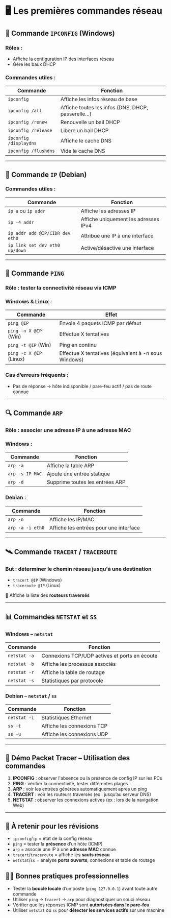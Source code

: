 # 🖥️ Les premières commandes réseau

## 🧾 Commande `IPCONFIG` (Windows)

### Rôles :

- Affiche la configuration IP des interfaces réseau
- Gère les baux DHCP

### Commandes utiles :

|Commande|Fonction|
|---|---|
|`ipconfig`|Affiche les infos réseau de base|
|`ipconfig /all`|Affiche toutes les infos (DNS, DHCP, passerelle…)|
|`ipconfig /renew`|Renouvelle un bail DHCP|
|`ipconfig /release`|Libère un bail DHCP|
|`ipconfig /displaydns`|Affiche le cache DNS|
|`ipconfig /flushdns`|Vide le cache DNS|

---

## 🧾 Commande `IP` (Debian)

### Commandes utiles :

|Commande|Fonction|
|---|---|
|`ip a` ou `ip addr`|Affiche les adresses IP|
|`ip -4 addr`|Affiche uniquement les adresses IPv4|
|`ip addr add @IP/CIDR dev eth0`|Attribue une IP à une interface|
|`ip link set dev eth0 up/down`|Active/désactive une interface|

---

## 📡 Commande `PING`

### Rôle : tester la **connectivité réseau** via ICMP

### Windows & Linux :

|Commande|Effet|
|---|---|
|`ping @IP`|Envoie 4 paquets ICMP par défaut|
|`ping -n X @IP` (Win)|Effectue X tentatives|
|`ping -t @IP` (Win)|Ping en continu|
|`ping -c X @IP` (Linux)|Effectue X tentatives (équivalent à -n sous Windows)|

### Cas d’erreurs fréquents :

- Pas de réponse → hôte indisponible / pare-feu actif / pas de route connue

---

## 🔍 Commande `ARP`

### Rôle : associer une **adresse IP à une adresse MAC**

### Windows :

|Commande|Fonction|
|---|---|
|`arp -a`|Affiche la table ARP|
|`arp -s IP MAC`|Ajoute une entrée statique|
|`arp -d`|Supprime toutes les entrées ARP|

### Debian :

|Commande|Fonction|
|---|---|
|`arp -n`|Affiche les IP/MAC|
|`arp -a -i eth0`|Affiche les entrées pour une interface|

---

## 🛰️ Commande `TRACERT` / `TRACEROUTE`

### But : déterminer le **chemin réseau** jusqu'à une destination

- `tracert @IP` (Windows)
- `traceroute @IP` (Linux)

📌 Affiche la liste des **routeurs traversés**

---

## 📊 Commandes `NETSTAT` et `SS`

### Windows – `netstat`

|Commande|Fonction|
|---|---|
|`netstat -a`|Connexions TCP/UDP actives et ports en écoute|
|`netstat -b`|Affiche les processus associés|
|`netstat -r`|Affiche la table de routage|
|`netstat -s`|Statistiques par protocole|

### Debian – `netstat` / `ss`

|Commande|Fonction|
|---|---|
|`netstat -i`|Statistiques Ethernet|
|`ss -t`|Affiche les connexions TCP|
|`ss -u`|Affiche les connexions UDP|

---

## 🧪 Démo Packet Tracer – Utilisation des commandes

1. **IPCONFIG** : observer l'absence ou la présence de config IP sur les PCs
2. **PING** : vérifier la connectivité, tester différentes plages
3. **ARP** : voir les entrées générées automatiquement après un ping
4. **TRACERT** : voir les routeurs traversés (ex : jusqu’au serveur DNS)
5. **NETSTAT** : observer les connexions actives (ex : lors de la navigation Web)

---

## 📘 À retenir pour les révisions

- `ipconfig`/`ip` = état de la config réseau
- `ping` = tester la **présence** d’un hôte (ICMP)
- `arp` = associe une IP à une **adresse MAC** connue
- `tracert`/`traceroute` = affiche les **sauts réseau**
- `netstat`/`ss` = analyse **ports ouverts**, connexions et table de routage

## 🧑‍💼 Bonnes pratiques professionnelles

- Tester la **boucle locale** d’un poste (`ping 127.0.0.1`) avant toute autre commande
- Utiliser `ping` → `tracert` → `arp` pour diagnostiquer un souci réseau
- Vérifier que les réponses ICMP sont **autorisées dans le pare-feu**
- Utiliser `netstat` ou `ss` pour **détecter les services actifs** sur une machine
